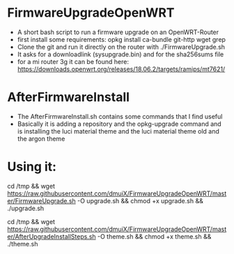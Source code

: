 # FirmwareUpgradeOpenWRT
- A short bash script to run a firmware upgrade on an OpenWRT-Router
- first install some requirements:
  opkg install ca-bundle git-http wget grep
- Clone the git and run it directly on the router with ./FirmwareUpgrade.sh
- It asks for a downloadlink (sysupgrade.bin) and for the sha256sums file
- for a mi router 3g it can be found here: https://downloads.openwrt.org/releases/18.06.2/targets/ramips/mt7621/
# AfterFirmwareInstall
- The AfterFirmwareInstall.sh contains some commands that I find useful
- Basically it is adding a repository and the opkg-upgrade command and is installing the luci material theme and the luci material theme old and the argon theme

# Using it:
cd /tmp && wget https://raw.githubusercontent.com/dmuiX/FirmwareUpgradeOpenWRT/master/FirmwareUpgrade.sh -O upgrade.sh && chmod +x upgrade.sh && ./upgrade.sh

cd /tmp && wget https://raw.githubusercontent.com/dmuiX/FirmwareUpgradeOpenWRT/master/AfterUpgradeInstallSteps.sh -O theme.sh && chmod +x theme.sh && ./theme.sh
